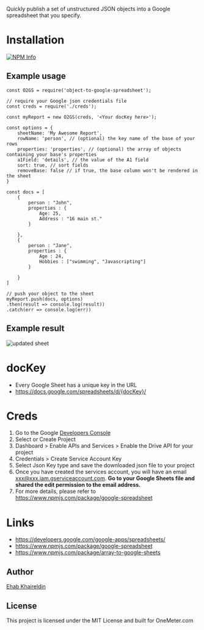 Quickly publish a set of unstructured JSON objects into a Google spreadsheet that you specify.

# Installation

[![NPM Info](https://nodei.co/npm/object-to-google-spreadsheet.png?downloads=true&downloadRank=true&stars=true)](https://www.npmjs.org/package/object-to-google-spreadsheet)


## Example usage

```
const O2GS = require('object-to-google-spreadsheet');

// require your Google json credentials file
const creds = require('./creds');

const myReport = new O2GS(creds, '<Your docKey here>');

const options = {
    sheetName: 'My Awesome Report',
    rowName: 'person', // (optional) the key name of the base of your rows
    properties: 'properties', // (optional) the array of objects containing your base's properties
    a1Field: 'details', // the value of the A1 field
    sort: true, // sort fields
    removeBase: false // if true, the base column won't be rendered in the sheet
}

const docs = [
    {
        person : "John",
        properties : {
            Age: 25,
            Address : "16 main st."
        }

    },
    {
        person : "Jane",
        properties : {
            Age : 24,
            Hobbies : ["swimming", "Javascripting"]
        }

    }
]

// push your object to the sheet
myReport.push(docs, options)
.then(result => console.log(result))
.catch(err => console.log(err))

```

## Example result

![updated sheet](https://i.imgur.com/pCi5BH9.png)


# docKey

- Every Google Sheet has a unique key in the URL
- https://docs.google.com/spreadsheets/d/{docKey}/

# Creds

1. Go to the Google [Developers Console](https://console.developers.google.com/cloud-resource-manager)
2. Select or Create Project
3. Dashboard > Enable APIs and Services > Enable the Drive API for your project
4. Credentials > Create Service Account Key
5. Select Json Key type and save the downloaded json file to your project
6. Once you have created the services account, you will have an email xxx@xxx.iam.gserviceaccount.com. **Go to your Google Sheets file and shared the edit permission to the email address.**
2. For more details, please refer to https://www.npmjs.com/package/google-spreadsheet

# Links
- https://developers.google.com/google-apps/spreadsheets/
- https://www.npmjs.com/package/google-spreadsheet
- https://www.npmjs.com/package/array-to-google-sheets


## Author

[Ehab Khaireldin](https://github.com/ehab180hb)


## License

This project is licensed under the MIT License and built for OneMeter.com
